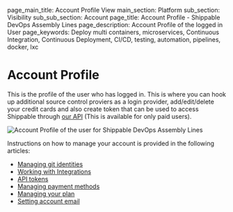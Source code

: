 page_main_title: Account Profile View
main_section: Platform
sub_section: Visibility
sub_sub_section: Account
page_title: Account Profile - Shippable DevOps Assembly Lines
page_description: Account Profile of the logged in User
page_keywords: Deploy multi containers, microservices, Continuous Integration, Continuous Deployment, CI/CD, testing, automation, pipelines, docker, lxc

# Account Profile
This is the profile of the user who has logged in. This is where you can hook up additional source control proviers as a login provider, add/edit/delete your credit cards and also create token that can be used to access Shippable through [our API](/platform/tutorial/api/api-overview/) (This is available for only paid users).

<img src="/images/platform/visibility/account-profile.jpg" alt="Account Profile of the user for Shippable DevOps Assembly Lines" style="vertical-align: middle;display: block;margin-left: auto;margin-right: auto;"/>

Instructions on how to manage your account is provided in the following articles:

* [Managing git identities](/platform/management/git-identities)
* [Working with Integrations](/platform/management/integrations/)
* [API tokens](/platform/management/api-tokens/)
* [Managing payment methods](/platform/management/manage-payment-methods/)
* [Managing your plan](/platform/management/manage-plan/)
* [Setting account email](/platform/management/set-email/)
